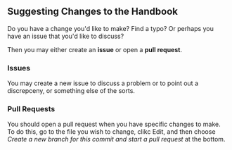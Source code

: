 ## Suggesting Changes to the Handbook

Do you have a change you'd like to make? Find a typo? Or perhaps you have an issue that you'd like to discuss?

Then you may either create an **issue** or open a **pull request**.

### Issues
You may create a new issue to discuss a problem or to point out a discrepceny, or something else of the sorts. 

### Pull Requests
You should open a pull request when you have specific changes to make. To do this, go to the file you wish to change,
clikc Edit, and then choose *Create a new branch for this commit and start a pull request* at the bottom.


